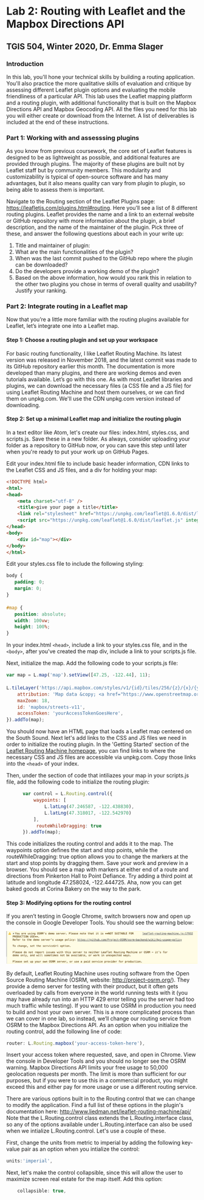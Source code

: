 # Lab 2: Routing with Leaflet and the Mapbox Directions API
## TGIS 504, Winter 2020, Dr. Emma Slager
### Introduction
In this lab, you'll hone your technical skills by building a routing application. You'll also practice the more qualitative skills of evaluation and critique by assessing different Leaflet plugin options and evaluating the mobile friendliness of a particular API. This lab uses the Leaflet mapping platform and a routing plugin, with additional functionality that is built on the Mapbox Directions API and Mapbox Geocoding API. All the files you need for this lab you will either create or download from the Internet. A list of deliverables is included at the end of these instructions.

### Part 1: Working with and assesssing plugins
As you know from previous coursework, the core set of Leaflet features is designed to be as lightweight as possible, and additional features are provided through plugins. The majority of these plugins are built not by Leaflet staff but by community members. This modularity and customizability is typical of open-source software and has many advantages, but it also means quality can vary from plugin to plugin, so being able to assess them is important. 

Navigate to the Routing section of the Leaflet Plugins page: https://leafletjs.com/plugins.html#routing. Here you’ll see a list of 8 different routing plugins. Leaflet provides the name and a link to an external website or GitHub repository with more information about the plugin, a brief description, and the name of the maintainer of the plugin. Pick three of these, and answer the following questions about each in your write up: 
1.	Title and maintainer of plugin: 
2.	What are the main functionalities of the plugin? 
3.	When was the last commit pushed to the GitHub repo where the plugin can be downloaded? 
4.	Do the developers provide a working demo of the plugin?
5.	Based on the above information, how would you rank this in relation to the other two plugins you chose in terms of overall quality and usability? Justify your ranking. 

### Part 2: Integrate routing in a Leaflet map
Now that you’re a little more familiar with the routing plugins available for Leaflet, let’s integrate one into a Leaflet map. 
#### Step 1: Choose a routing plugin and set up your workspace
For basic routing functionality, I like Leaflet Routing Machine. Its latest version was released in November 2018, and the latest commit was made to its GitHub repository earlier this month. The documentation is more developed than many plugins, and there are working demos and even tutorials available. Let’s go with this one. As with most Leaflet libraries and plugins, we can download the necessary files (a CSS file and a JS file) for using Leaflet Routing Machine and host them ourselves, or we can find them on unpkg.com. We'll use the CDN unpkg.com version instead of downloading. 

#### Step 2: Set up a minimal Leaflet map and initialize the routing plugin
In a text editor like Atom, let's create our files: index.html, styles.css, and scripts.js. Save these in a new folder. As always, consider uploading your folder as a repository to GitHub now, or you can save this step until later when you're ready to put your work up on GitHub Pages. 

Edit your index.html file to include basic header information, CDN links to the Leaflet CSS and JS files, and a div for holding your map: 
```html
<!DOCTYPE html>
<html>
<head>
    <meta charset="utf-8" />
    <title>give your page a title</title>
    <link rel="stylesheet" href="https://unpkg.com/leaflet@1.6.0/dist/leaflet.css" integrity="sha512-xwE/Az9zrjBIphAcBb3F6JVqxf46+CDLwfLMHloNu6KEQCAWi6HcDUbeOfBIptF7tcCzusKFjFw2yuvEpDL9wQ==" crossorigin=""/>
    <script src="https://unpkg.com/leaflet@1.6.0/dist/leaflet.js" integrity="sha512-gZwIG9x3wUXg2hdXF6+rVkLF/0Vi9U8D2Ntg4Ga5I5BZpVkVxlJWbSQtXPSiUTtC0TjtGOmxa1AJPuV0CPthew==" crossorigin=""></script>
</head>
<body>
    <div id="map"></div>
</body>
</html>
```
Edit your styles.css file to include the following styling: 
```css
body {
   padding: 0;
   margin: 0;
}

#map {
   position: absolute;
   width: 100vw;
   height: 100%;
}
```
In your index.html `<head>`, include a link to your styles.css file, and in the `<body>`, after you've created the map div, include a link to your scripts.js file. 
  
Next, initialize the map. Add the following code to your scripts.js file:
```javascript
var map = L.map('map').setView([47.25, -122.44], 11);

L.tileLayer('https://api.mapbox.com/styles/v1/{id}/tiles/256/{z}/{x}/{y}?access_token={accessToken}', {
    attribution: 'Map data &copy; <a href="https://www.openstreetmap.org/">OpenStreetMap</a> contributors, <a href="https://creativecommons.org/licenses/by-sa/2.0/">CC-BY-SA</a>, Imagery © <a href="https://www.mapbox.com/">Mapbox</a>',
    maxZoom: 18,
    id: 'mapbox/streets-v11',
    accessToken: 'yourAccessTokenGoesHere',
}).addTo(map);
```
You should now have an HTML page that loads a Leaflet map centered on the South Sound. Next let's add links to the CSS and JS files we need in order to initialize the routing plugin. In the 'Getting Started' section of the [Leaflet Routing Machine homepage](http://www.liedman.net/leaflet-routing-machine), you can find links to where the necessary CSS and JS files are accessible via unpkg.com. Copy those links into the `<head>` of your index. 

Then, under the section of code that intiliazes your map in your scripts.js file, add the following code to initialize the routing plugin:
```javascript
      var control = L.Routing.control({
          waypoints: [
              L.latLng(47.246587, -122.438830),
              L.latLng(47.318017, -122.542970)
          ],
           routeWhileDragging: true
      }).addTo(map);
```
This code initializes the routing control and adds it to the map. The waypoints option defines the start and stop points, while the routeWhileDragging: true option allows you to change the markers at the start and stop points by dragging them. Save your work and preview in a browser. You should see a map with markers at either end of a route and directions from Pinkerton Hall to Point Defiance. Try adding a third point at latitude and longitude 47.258024,  -122.444725. Aha, now you can get baked goods at Corina Bakery on the way to the park.
#### Step 3: Modifying options for the routing control

If you aren’t testing in Google Chrome, switch browsers now and open up the console in Google Developer Tools. You should see the warning below:

![console message](console-message.png)

By default, Leaflet Routing Machine uses routing software from the Open Source Routing Machine (OSRM, website: http://project-osrm.org/). They provide a demo server for testing with their product, but it often gets overloaded by calls from everyone in the world running tests with it (you may have already run into an HTTP 429 error telling you the server had too much traffic while testing). If you want to use OSRM in production you need to build and host your own server. This is a more complicated process than we can cover in one lab, so instead, we’ll change our routing service from OSRM to the Mapbox Directions API. As an option when you initialize the routing control, add the following line of code: 
```javascript
router: L.Routing.mapbox('your-access-token-here'),
```
Insert your access token where requested, save, and open in Chrome. View the console in Developer Tools and you should no longer see the OSRM warning. Mapbox Directions API limits your free usage to 50,000 geolocation requests per month. The limit is more than sufficient for our purposes, but if you were to use this in a commercial product, you might exceed this and either pay for more usage or use a different routing service. 

There are various options built in to the Routing control that we can change to modify the application. Find a full list of these options in the plugin's documentation here: http://www.liedman.net/leaflet-routing-machine/api/ Note that the L.Routing.control class extends the L.Routing.interface class, so any of the options available under L.Routing.interface can also be used when we intialize L.Routing.control. Let's use a couple of these. 

First, change the units from metric to imperial by adding the following key-value pair as an option when you intialize the control: 
```javascript
units:'imperial',
```

Next, let's make the control collapsible, since this will allow the user to maximize screen real estate for the map itself. Add this option: 
```javascript
    collapsible: true,
```
